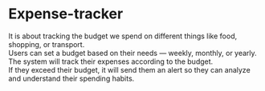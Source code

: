 # Expense-tracker
It is about tracking the budget we spend on different things like food, shopping, or transport.
<br>
Users can set a budget based on their needs — weekly, monthly, or yearly.
<br>
The system will track their expenses according to the budget.
<br>
If they exceed their budget, it will send them an alert so they can analyze and understand their spending habits.
